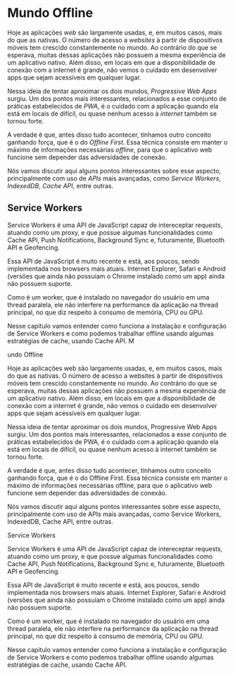 # Mundo Offline

Hoje as aplicações _web_ são largamente usadas, e, em muitos casos, mais do que as nativas. O número de acesso a _websites_ à partir de dispositivos móveis tem crescido constantemente no mundo. Ao contrário do que se esperava, muitas dessas aplicações não possuem a mesma experiência de um aplicativo nativo. Além disso, em locais em que a disponibilidade de conexão com a internet é grande, não vemos o cuidado em desenvolver apps que sejam acessíveis em qualquer lugar.

Nessa ideia de tentar aproximar os dois mundos, _Progressive Web Apps_ surgiu. Um dos pontos mais interessantes, relacionados a esse conjunto de práticas estabelecidos de _PWA_, é o cuidado com a aplicação quando ela está em locais de difícil, ou quase nenhum acesso à _internet_ também se tornou forte.

A verdade é que, antes disso tudo acontecer, tínhamos outro conceito ganhando força, que é o do _Offline First_. Essa técnica consiste em manter o máximo de informações necessárias _offline_, para que o aplicativo web funcione sem depender das adversidades de conexão.

Nós vamos discutir aqui alguns pontos interessantes sobre esse aspecto, principalmente com uso de _APIs_ mais avançadas, como _Service Workers_, _IndexedDB_, _Cache API_, entre outras.

## **Service Workers**

Service Workers é uma API de JavaScript capaz de intereceptar requests, atuando como um proxy, e que possue algumas funcionalidades como Cache API, Push Notifications, Background Sync e, futuramente, Bluetooth API e Geofencing.



Essa API de JavaScript é muito recente e está, aos poucos, sendo implementada nos browsers mais atuais. Internet Explorer, Safari e Android \(versões que ainda não possuíam o Chrome instalado como um app\) ainda não possuem suporte.



Como é um worker, que é instalado no navegador do usuário em uma thread paralela, ele não interfere na performance da aplicação na thread principal, no que diz respeito à consumo de memória, CPU ou GPU.



Nesse capítulo vamos entender como funciona a instalação e configuração de Service Workers e como podemos trabalhar offline usando algumas estratégias de cache, usando Cache API. M

undo Offline

Hoje as aplicações web são largamente usadas, e, em muitos casos, mais do que as nativas. O número de acesso a websites à partir de dispositivos móveis tem crescido constantemente no mundo. Ao contrário do que se esperava, muitas dessas aplicações não possuem a mesma experiência de um aplicativo nativo. Além disso, em locais em que a disponibilidade de conexão com a internet é grande, não vemos o cuidado em desenvolver apps que sejam acessíveis em qualquer lugar.



Nessa ideia de tentar aproximar os dois mundos, Progressive Web Apps surgiu. Um dos pontos mais interessantes, relacionados a esse conjunto de práticas estabelecidos de PWA, é o cuidado com a aplicação quando ela está em locais de difícil, ou quase nenhum acesso à internet também se tornou forte.



A verdade é que, antes disso tudo acontecer, tínhamos outro conceito ganhando força, que é o do Offline First. Essa técnica consiste em manter o máximo de informações necessárias offline, para que o aplicativo web funcione sem depender das adversidades de conexão.



Nós vamos discutir aqui alguns pontos interessantes sobre esse aspecto, principalmente com uso de APIs mais avançadas, como Service Workers, IndexedDB, Cache API, entre outras.



Service Workers

Service Workers é uma API de JavaScript capaz de intereceptar requests, atuando como um proxy, e que possue algumas funcionalidades como Cache API, Push Notifications, Background Sync e, futuramente, Bluetooth API e Geofencing.



Essa API de JavaScript é muito recente e está, aos poucos, sendo implementada nos browsers mais atuais. Internet Explorer, Safari e Android \(versões que ainda não possuíam o Chrome instalado como um app\) ainda não possuem suporte.



Como é um worker, que é instalado no navegador do usuário em uma thread paralela, ele não interfere na performance da aplicação na thread principal, no que diz respeito à consumo de memória, CPU ou GPU.



Nesse capítulo vamos entender como funciona a instalação e configuração de Service Workers e como podemos trabalhar offline usando algumas estratégias de cache, usando Cache API.



